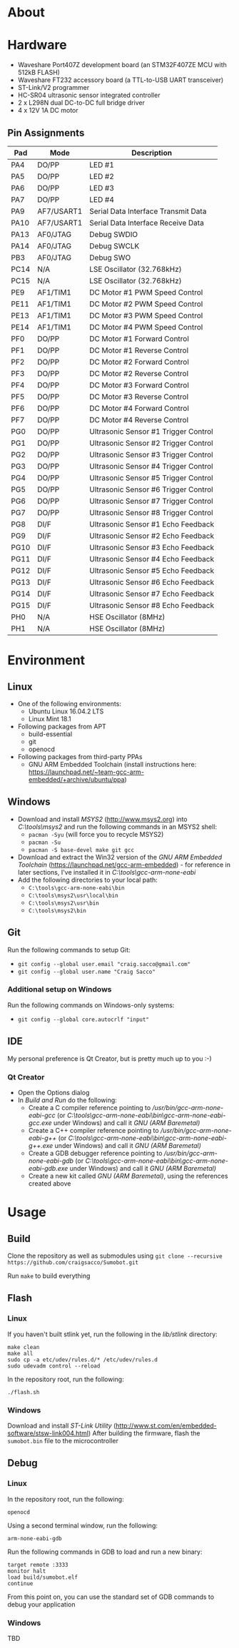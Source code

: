 # About

# Hardware

* Waveshare Port407Z development board (an STM32F407ZE MCU with 512kB FLASH)
* Waveshare FT232 accessory board (a TTL-to-USB UART transceiver)
* ST-Link/V2 programmer
* HC-SR04 ultrasonic sensor integrated controller
* 2 x L298N dual DC-to-DC full bridge driver
* 4 x 12V 1A DC motor

## Pin Assignments

| Pad | Mode | Description |
| --- | --- | --- |
| PA4 | DO/PP | LED #1 |
| PA5 | DO/PP | LED #2 |
| PA6 | DO/PP | LED #3 |
| PA7 | DO/PP | LED #4 |
| PA9 | AF7/USART1 | Serial Data Interface Transmit Data |
| PA10 | AF7/USART1 | Serial Data Interface Receive Data |
| PA13 | AF0/JTAG | Debug SWDIO |
| PA14 | AF0/JTAG | Debug SWCLK |
| PB3 | AF0/JTAG | Debug SWO |
| PC14 | N/A | LSE Oscillator (32.768kHz) |
| PC15 | N/A | LSE Oscillator (32.768kHz) |
| PE9 | AF1/TIM1 | DC Motor #1 PWM Speed Control |
| PE11 | AF1/TIM1 | DC Motor #2 PWM Speed Control |
| PE13 | AF1/TIM1 | DC Motor #3 PWM Speed Control |
| PE14 | AF1/TIM1 | DC Motor #4 PWM Speed Control |
| PF0 | DO/PP | DC Motor #1 Forward Control |
| PF1 | DO/PP | DC Motor #1 Reverse Control |
| PF2 | DO/PP | DC Motor #2 Forward Control |
| PF3 | DO/PP | DC Motor #2 Reverse Control |
| PF4 | DO/PP | DC Motor #3 Forward Control |
| PF5 | DO/PP | DC Motor #3 Reverse Control |
| PF6 | DO/PP | DC Motor #4 Forward Control |
| PF7 | DO/PP | DC Motor #4 Reverse Control |
| PG0 | DO/PP | Ultrasonic Sensor #1 Trigger Control |
| PG1 | DO/PP | Ultrasonic Sensor #2 Trigger Control |
| PG2 | DO/PP | Ultrasonic Sensor #3 Trigger Control |
| PG3 | DO/PP | Ultrasonic Sensor #4 Trigger Control |
| PG4 | DO/PP | Ultrasonic Sensor #5 Trigger Control |
| PG5 | DO/PP | Ultrasonic Sensor #6 Trigger Control |
| PG6 | DO/PP | Ultrasonic Sensor #7 Trigger Control |
| PG7 | DO/PP | Ultrasonic Sensor #8 Trigger Control |
| PG8 | DI/F | Ultrasonic Sensor #1 Echo Feedback |
| PG9 | DI/F | Ultrasonic Sensor #2 Echo Feedback |
| PG10 | DI/F | Ultrasonic Sensor #3 Echo Feedback |
| PG11 | DI/F | Ultrasonic Sensor #4 Echo Feedback |
| PG12 | DI/F | Ultrasonic Sensor #5 Echo Feedback |
| PG13 | DI/F | Ultrasonic Sensor #6 Echo Feedback |
| PG14 | DI/F | Ultrasonic Sensor #7 Echo Feedback |
| PG15 | DI/F | Ultrasonic Sensor #8 Echo Feedback |
| PH0 | N/A | HSE Oscillator (8MHz) |
| PH1 | N/A | HSE Oscillator (8MHz) |

# Environment

## Linux

* One of the following environments:
  * Ubuntu Linux 16.04.2 LTS
  * Linux Mint 18.1
* Following packages from APT
  * build-essential
  * git
  * openocd
* Following packages from third-party PPAs
  * GNU ARM Embedded Toolchain (install instructions here: https://launchpad.net/~team-gcc-arm-embedded/+archive/ubuntu/ppa)

## Windows

* Download and install *MSYS2* (http://www.msys2.org) into *C:\tools\msys2* and run the following commands in an MSYS2 shell:
  * `pacman -Syu` (will force you to recycle MSYS2)
  * `pacman -Su`
  * `pacman -S base-devel make git gcc`
* Download and extract the Win32 version of the *GNU ARM Embedded Toolchain* (https://launchpad.net/gcc-arm-embedded) - for reference in later sections, I've installed it in *C:\tools\gcc-arm-none-eabi*
* Add the following directories to your local path:
  * `C:\tools\gcc-arm-none-eabi\bin`
  * `C:\tools\msys2\usr\local\bin`
  * `C:\tools\msys2\usr\bin`
  * `C:\tools\msys2\bin`

## Git

Run the following commands to setup Git:
* `git config --global user.email "craig.sacco@gmail.com"`
* `git config --global user.name "Craig Sacco"`

### Additional setup on Windows

Run the following commands on Windows-only systems:
* `git config --global core.autocrlf "input"`

## IDE

My personal preference is Qt Creator, but is pretty much up to you :-)

### Qt Creator

* Open the Options dialog
* In *Build and Run* do the following:
  * Create a C compiler reference pointing to */usr/bin/gcc-arm-none-eabi-gcc* (or *C:\tools\gcc-arm-none-eabi\bin\gcc-arm-none-eabi-gcc.exe* under Windows) and call it *GNU (ARM Baremetal)*
  * Create a C++ compiler reference pointing to */usr/bin/gcc-arm-none-eabi-g++* (or *C:\tools\gcc-arm-none-eabi\bin\gcc-arm-none-eabi-g++.exe* under Windows) and call it *GNU (ARM Baremetal)*
  * Create a GDB debugger reference pointing to */usr/bin/gcc-arm-none-eabi-gdb* (or *C:\tools\gcc-arm-none-eabi\bin\gcc-arm-none-eabi-gdb.exe* under Windows) and call it *GNU (ARM Baremetal)*
  * Create a new kit called *GNU (ARM Baremetal)*, using the references created above

# Usage

## Build

Clone the repository as well as submodules using `git clone --recursive https://github.com/craigsacco/Sumobot.git`

Run `make` to build everything

## Flash

### Linux

If you haven't built stlink yet, run the following in the *lib/stlink* directory:
~~~~
make clean
make all
sudo cp -a etc/udev/rules.d/* /etc/udev/rules.d
sudo udevadm control --reload
~~~~

In the repository root, run the following:
~~~~
./flash.sh
~~~~

### Windows

Download and install *ST-Link Utility* (http://www.st.com/en/embedded-software/stsw-link004.html)
After building the firmware, flash the `sumobot.bin` file to the microcontroller

## Debug

### Linux

In the repository root, run the following:
~~~~
openocd
~~~~

Using a second terminal window, run the following:
~~~~
arm-none-eabi-gdb
~~~~

Run the following commands in GDB to load and run a new binary:
~~~~
target remote :3333
monitor halt
load build/sumobot.elf
continue
~~~~

From this point on, you can use the standard set of GDB commands to debug your application

### Windows

TBD
